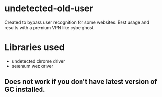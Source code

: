# undetected-old-user

Created to bypass user recognition for some websites. Best usage and results with a premium VPN like cyberghost.

# Libraries used
- undetected chrome driver
- selenium web driver

## Does not work if you don't have latest version of GC installed.
